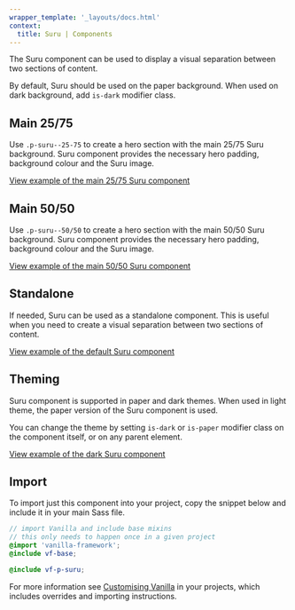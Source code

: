 ```yaml
---
wrapper_template: '_layouts/docs.html'
context:
  title: Suru | Components
---
```


The Suru component can be used to display a visual separation between two sections of content.

By default, Suru should be used on the paper background. When used on dark background, add `is-dark` modifier class.

## Main 25/75

Use `.p-suru--25-75` to create a hero section with the main 25/75 Suru background. Suru component provides the necessary hero padding, background colour and the Suru image.

<div class="embedded-example"><a href="/docs/examples/patterns/suru/default" class="js-example">
View example of the main 25/75 Suru component
</a></div>

## Main 50/50

Use `.p-suru--50/50` to create a hero section with the main 50/50 Suru background. Suru component provides the necessary hero padding, background colour and the Suru image.

<div class="embedded-example"><a href="/docs/examples/patterns/suru/50-50" class="js-example">
View example of the main 50/50 Suru component
</a></div>

## Standalone

If needed, Suru can be used as a standalone component. This is useful when you need to create a visual separation between two sections of content.

<div class="embedded-example"><a href="/docs/examples/patterns/suru/standalone" class="js-example">
View example of the default Suru component
</a></div>

## Theming

Suru component is supported in paper and dark themes. When used in light theme, the paper version of the Suru component is used.

You can change the theme by setting `is-dark` or `is-paper` modifier class on the component itself, or on any parent element.

<div class="embedded-example"><a href="/docs/examples/patterns/suru/dark" class="js-example">
View example of the dark Suru component
</a></div>

## Import

To import just this component into your project, copy the snippet below and include it in your main Sass file.

```scss
// import Vanilla and include base mixins
// this only needs to happen once in a given project
@import 'vanilla-framework';
@include vf-base;

@include vf-p-suru;
```

For more information see [Customising Vanilla](/docs/customising-vanilla/) in your projects, which includes overrides and importing instructions.
